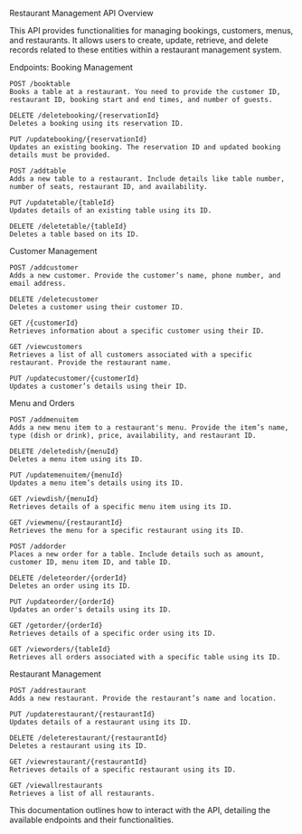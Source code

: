 ﻿Restaurant Management API
Overview

This API provides functionalities for managing bookings, customers, menus, and restaurants. It allows users to create, update, retrieve, and delete records related to these entities within a restaurant management system.

Endpoints:
Booking Management

    POST /booktable
    Books a table at a restaurant. You need to provide the customer ID, restaurant ID, booking start and end times, and number of guests.

    DELETE /deletebooking/{reservationId}
    Deletes a booking using its reservation ID.

    PUT /updatebooking/{reservationId}
    Updates an existing booking. The reservation ID and updated booking details must be provided.

    POST /addtable
    Adds a new table to a restaurant. Include details like table number, number of seats, restaurant ID, and availability.

    PUT /updatetable/{tableId}
    Updates details of an existing table using its ID.

    DELETE /deletetable/{tableId}
    Deletes a table based on its ID.

Customer Management

    POST /addcustomer
    Adds a new customer. Provide the customer’s name, phone number, and email address.

    DELETE /deletecustomer
    Deletes a customer using their customer ID.

    GET /{customerId}
    Retrieves information about a specific customer using their ID.

    GET /viewcustomers
    Retrieves a list of all customers associated with a specific restaurant. Provide the restaurant name.

    PUT /updatecustomer/{customerId}
    Updates a customer’s details using their ID.

Menu and Orders

    POST /addmenuitem
    Adds a new menu item to a restaurant's menu. Provide the item’s name, type (dish or drink), price, availability, and restaurant ID.

    DELETE /deletedish/{menuId}
    Deletes a menu item using its ID.

    PUT /updatemenuitem/{menuId}
    Updates a menu item’s details using its ID.

    GET /viewdish/{menuId}
    Retrieves details of a specific menu item using its ID.

    GET /viewmenu/{restaurantId}
    Retrieves the menu for a specific restaurant using its ID.

    POST /addorder
    Places a new order for a table. Include details such as amount, customer ID, menu item ID, and table ID.

    DELETE /deleteorder/{orderId}
    Deletes an order using its ID.

    PUT /updateorder/{orderId}
    Updates an order's details using its ID.

    GET /getorder/{orderId}
    Retrieves details of a specific order using its ID.

    GET /vieworders/{tableId}
    Retrieves all orders associated with a specific table using its ID.

Restaurant Management

    POST /addrestaurant
    Adds a new restaurant. Provide the restaurant’s name and location.

    PUT /updaterestaurant/{restaurantId}
    Updates details of a restaurant using its ID.

    DELETE /deleterestaurant/{restaurantId}
    Deletes a restaurant using its ID.

    GET /viewrestaurant/{restaurantId}
    Retrieves details of a specific restaurant using its ID.

    GET /viewallrestaurants
    Retrieves a list of all restaurants.

This documentation outlines how to interact with the API, detailing the available endpoints and their functionalities.